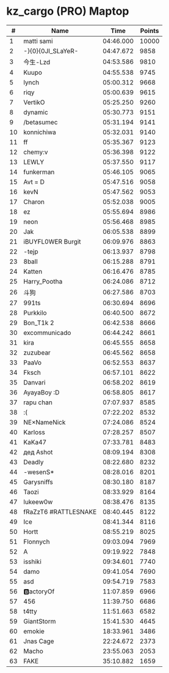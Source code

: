 # kz_cargo (PRO) Maptop

|  # | Name | Time | Points |
|-------------- | -------------- | -------------- | -------------- | 
| 1 | matti sami | 04:46.000 | 10000 | 
| 2 | -}{0}{0JI_SLaYeR- | 04:47.672 | 9858 | 
| 3 | 今生-Lzd | 04:53.586 | 9810 | 
| 4 | Kuupo | 04:55.538 | 9745 | 
| 5 | lynch | 05:00.312 | 9668 | 
| 6 | riqy | 05:00.639 | 9615 | 
| 7 | VertikO | 05:25.250 | 9260 | 
| 8 | dynamic | 05:30.773 | 9151 | 
| 9 | /betasumec | 05:31.194 | 9141 | 
| 10 | konnichiwa | 05:32.031 | 9140 | 
| 11 | ff | 05:35.367 | 9123 | 
| 12 | chemy:v | 05:36.398 | 9122 | 
| 13 | LEWLY | 05:37.550 | 9117 | 
| 14 | funkerman | 05:46.105 | 9065 | 
| 15 | Avt = D | 05:47.516 | 9058 | 
| 16 | kevN | 05:47.562 | 9053 | 
| 17 | Charon | 05:52.038 | 9005 | 
| 18 | ez | 05:55.694 | 8986 | 
| 19 | neon | 05:56.468 | 8985 | 
| 20 | Jak | 06:05.538 | 8899 | 
| 21 | iBUYFL0WER Burgit | 06:09.976 | 8863 | 
| 22 | -tejp | 06:13.937 | 8798 | 
| 23 | 8ball | 06:15.288 | 8791 | 
| 24 | Katten | 06:16.476 | 8785 | 
| 25 | Harry_Pootha | 06:24.086 | 8712 | 
| 26 | 斗狗 | 06:27.586 | 8703 | 
| 27 | 991ts | 06:30.694 | 8696 | 
| 28 | Purkkilo | 06:40.500 | 8672 | 
| 29 | Bon_T1k 2 | 06:42.538 | 8666 | 
| 30 | excommunicado | 06:44.242 | 8661 | 
| 31 | kira | 06:45.555 | 8658 | 
| 32 | zuzubear | 06:45.562 | 8658 | 
| 33 | PaaVo | 06:52.553 | 8637 | 
| 34 | Fksch | 06:57.101 | 8622 | 
| 35 | Danvari | 06:58.202 | 8619 | 
| 36 | AyayaBoy :D | 06:58.805 | 8617 | 
| 37 | rapu chan | 07:07.937 | 8585 | 
| 38 | :( | 07:22.202 | 8532 | 
| 39 | NE×NameNick | 07:24.086 | 8524 | 
| 40 | Karloss | 07:28.257 | 8507 | 
| 41 | KaKa47 | 07:33.781 | 8483 | 
| 42 | дед Ashot | 08:09.194 | 8308 | 
| 43 | Deadly | 08:22.680 | 8232 | 
| 44 | -wesenS* | 08:28.016 | 8201 | 
| 45 | Garysniffs | 08:30.180 | 8187 | 
| 46 | Taozi | 08:33.929 | 8164 | 
| 47 | lukeew0w | 08:38.476 | 8135 | 
| 48 | fRaZzT6 #RATTLESNAKE | 08:40.445 | 8122 | 
| 49 | Ice | 08:41.344 | 8116 | 
| 50 | Hortt | 08:55.219 | 8025 | 
| 51 | Flonnych | 09:03.094 | 7969 | 
| 52 | A | 09:19.922 | 7848 | 
| 53 | isshiki | 09:34.601 | 7740 | 
| 54 | damo | 09:41.054 | 7690 | 
| 55 | asd | 09:54.719 | 7583 | 
| 56 | 🅱️actoryOf | 11:07.859 | 6966 | 
| 57 | 456 | 11:39.750 | 6686 | 
| 58 | t4tty | 11:51.663 | 6582 | 
| 59 | GiantStorm | 15:41.530 | 4645 | 
| 60 | emokie | 18:33.961 | 3486 | 
| 61 | Jnas Cage | 22:24.672 | 2373 | 
| 62 | Macho | 23:55.063 | 2053 | 
| 63 | FAKE | 35:10.882 | 1659 | 


